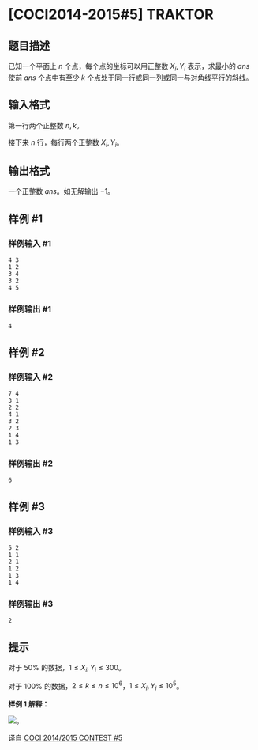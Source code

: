 # [COCI2014-2015#5] TRAKTOR

## 题目描述

已知一个平面上 $n$ 个点，每个点的坐标可以用正整数 $X_i,Y_i$ 表示，求最小的 $ans$ 使前 $ans$ 个点中有至少 $k$ 个点处于同一行或同一列或同一与对角线平行的斜线。

## 输入格式

第一行两个正整数 $n,k$。

接下来 $n$ 行，每行两个正整数 $X_i,Y_i$。

## 输出格式

一个正整数 $ans$。如无解输出 $-1$。

## 样例 #1

### 样例输入 #1
```
4 3
1 2
3 4
3 2
4 5
```

### 样例输出 #1

```
4
```

## 样例 #2

### 样例输入 #2
```
7 4
3 1
2 2
4 1
3 2
2 3
1 4
1 3
```

### 样例输出 #2

```
6
```

## 样例 #3

### 样例输入 #3
```
5 2
1 1
2 1
1 2
1 3
1 4
```

### 样例输出 #3

```
2
```

## 提示

对于 $50\%$ 的数据，$1 \leq X_i,Y_i \leq 300$。

对于 $100\%$ 的数据，$2 \leq k \leq n \leq 10^6$，$1 \leq X_i,Y_i \leq 10^5$。

**样例 1 解释：**

![](https://cdn.luogu.com.cn/upload/image_hosting/pjop5zum.png)。

译自 [COCI 2014/2015 CONTEST #5](https://hsin.hr/coci/archive/2014_2015/contest5_tasks.pdf)
